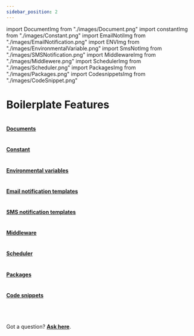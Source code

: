 ```yaml
---
sidebar_position: 2
---
```


import DocumentImg from "./images/Document.png"
import constantImg from "./images/Constant.png"
import EmailNotiImg from "./images/EmailNotification.png"
import ENVImg from "./images/EnvironmentalVariable.png"
import SmsNotImg from "./images/SMSNotification.png"
import MiddlewareImg from "./images/Middlewere.png"
import SchedulerImg from "./images/Scheduler.png"
import PackagesImg from "./images/Packages.png" 
import CodesnippetsImg from "./images/CodeSnippet.png" 

# Boilerplate Features

<div className="grid grid-cols-3 gap-20">
    <a className="Card" href="/docs/appresources/boiler-plate-features/documents">
    <img src={DocumentImg} alt="" />
      <h4>Documents</h4>
    </a>
    <a className="Card" href="/docs/appresources/boiler-plate-features/constant">
      <img src={constantImg} alt="" />
      <h4>Constant</h4>
    </a>
    <a className="Card" href="/docs/appresources/boiler-plate-features/environmental-variables">
      <img src={ENVImg} alt="" />
      <h4>Environmental variables</h4>
    </a>
    <a className="Card" href="/docs/appresources/boiler-plate-features/email-notification-templates">
      <img src={EmailNotiImg} alt="" />
      <h4>Email notification templates</h4>
    </a>
    <a className="Card" href="/docs/appresources/boiler-plate-features/sms-notification-templates">
      <img src={SmsNotImg} alt="" />
      <h4>SMS notification templates</h4>
    </a>
     <a className="Card" href="/docs/appresources/boiler-plate-features/middleware">
      <img src={MiddlewareImg} alt="" />
      <h4>Middleware</h4>
    </a>
    <a className="Card" href="/docs/appresources/boiler-plate-features/scheduler">
      <img src={SchedulerImg} alt="" />
      <h4>Scheduler</h4>
    </a>
    <a className="Card" href="">
      <img src={PackagesImg} alt="" />
      <h4>Packages</h4>
    </a>
     <a className="Card" href="">
      <img src={CodesnippetsImg} alt="" />
      <h4>Code snippets</h4>
    </a>
   

  </div>
<br/>
<br/>

Got a question? [**Ask here**](https://discord.com/invite/rFMnCG5MZ7).